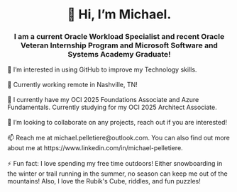<h1 align = 'center'> 👋 Hi, I’m Michael. </h1>
<h3 align = 'center' > I am a current Oracle Workload Specialist and recent Oracle Veteran Internship Program and Microsoft Software and Systems Academy Graduate! </h3>
👀 I’m interested in using GitHub to improve my Technology skills. <br></br>
📌 Currently working remote in Nashville, TN! <br></br>
🌱 I currently have my OCI 2025 Foundations Associate and Azure Fundamentals. Currently studying for my OCI 2025 Architect Associate. <br></br>
💞️ I’m looking to collaborate on any projects, reach out if you are interested! <br></br>
📫 Reach me at michael.pelletiere@outlook.com. You can also find out more about me at https://www.linkedin.com/in/michael-pelletiere. <br></br>
⚡ Fun fact: I love spending my free time outdoors! Either snowboarding in the winter or trail running in the summer, no season can keep me out of the mountains! Also, I love the Rubik's Cube, riddles, and fun puzzles! <br></br>

<!---
michaelpelletiere/michaelpelletiere is a ✨ special ✨ repository because its `README.md` (this file) appears on your GitHub profile.
You can click the Preview link to take a look at your changes. 
--->
